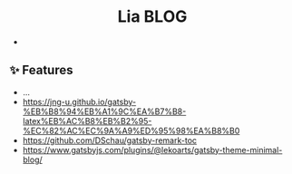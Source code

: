 <h1 align="center">
  Lia BLOG
</h1>

- 
## ✨ Features

- ...
- https://jng-u.github.io/gatsby-%EB%B8%94%EB%A1%9C%EA%B7%B8-latex%EB%AC%B8%EB%B2%95-%EC%82%AC%EC%9A%A9%ED%95%98%EA%B8%B0
- https://github.com/DSchau/gatsby-remark-toc
- https://www.gatsbyjs.com/plugins/@lekoarts/gatsby-theme-minimal-blog/